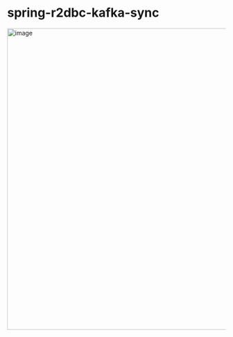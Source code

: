 # spring-r2dbc-kafka-sync


[<img width="694" alt="image" src="https://github.com/user-attachments/assets/627eeab4-a0a0-4f89-a24b-29e63375090f">](https://medium.com/@bekirdurak97/synchronizing-r2dbc-transactions-and-spring-kafka-transactions-e682f58473a2)

